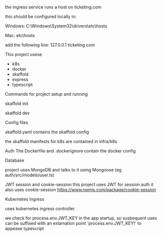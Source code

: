 the ingress service runs a host on ticketing.com

this should be configured locally in:

Windows: C:\Windows\System32\drivers\etc\hosts

Mac: etc\hosts

add the following line:
127.0.0.1 ticketing.com

This project usese
- k8s
- docker
- skaffold
- express
- typescript

Commands for project setup and running

skaffold init

skaffold dev


Config files

skaffold.yaml contains the skaffold config

the skaffold manifests for k8s are contained in infra/k8s

Auth
The Dockerfile and .dockerignore contain the docker config

Database

project uses MongoDB and talks to it using Mongoose (eg auth/src/models/user.ts)



JWT session and cookie-session
this project uses JWT for session auth
it also uses cookie-session https://www.npmjs.com/package/cookie-session

Kubernetes Ingress

uses kubernetes ingress controller

we check for process.env.JWT_KEY in the app startup, so susbequent uses can be suffixed with an exlamation point 'process.env.JWT_KEY!' to appease typescript
